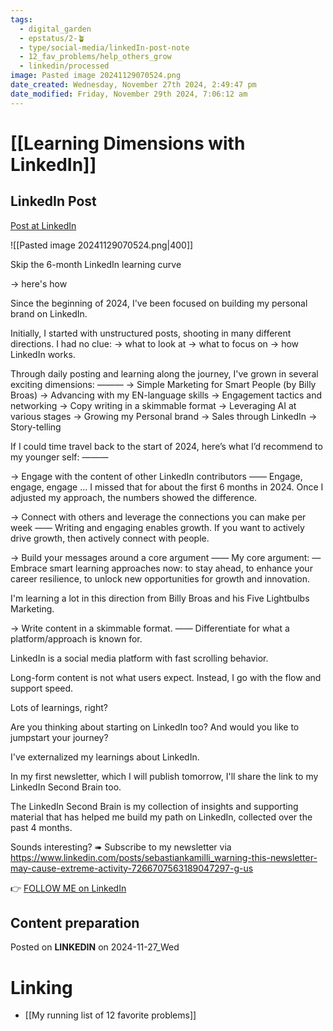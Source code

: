```yaml
---
tags:
  - digital_garden
  - epstatus/2-🪴
  - type/social-media/linkedIn-post-note
  - 12_fav_problems/help_others_grow
  - linkedin/processed
image: Pasted image 20241129070524.png
date_created: Wednesday, November 27th 2024, 2:49:47 pm
date_modified: Friday, November 29th 2024, 7:06:12 am
---
```

# [[Learning Dimensions with LinkedIn]]
## LinkedIn Post
[Post at LinkedIn](https://www.linkedin.com/posts/sebastiankamilli_skip-the-6-month-linkedin-learning-curve-activity-7267794422006788096-3P8X?utm_source=share&utm_medium=member_desktop)

![[Pasted image 20241129070524.png|400]]

Skip the 6-month LinkedIn learning curve

→ here's how

Since the beginning of 2024, 
I've been focused on building my personal brand on LinkedIn.

Initially, I started with unstructured posts, shooting in many different directions. 
I had no clue:
→ what to look at
→ what to focus on
→ how LinkedIn works.

Through daily posting and learning along the journey, 
I've grown in several exciting dimensions:
———
→ Simple Marketing for Smart People (by Billy Broas)
→ Advancing with my EN-language skills
→ Engagement tactics and networking
→ Copy writing in a skimmable format
→ Leveraging AI at various stages
→ Growing my Personal brand
→ Sales through LinkedIn 
→ Story-telling

If I could time travel back to the start of 2024, 
here’s what I’d recommend to my younger self:
———

→ Engage with the content of other LinkedIn contributors
——
Engage, engage, engage ... I missed that for about the first 6 months in 2024.
Once I adjusted my approach, the numbers showed the difference.

→ Connect with others and leverage the connections you can make per week 
——
Writing and engaging enables growth. 
If you want to actively drive growth, 
then actively connect with people.

→ Build your messages around a core argument
——
My core argument:
—
Embrace smart learning approaches now:
to stay ahead,
to enhance your career resilience,
to unlock new opportunities for growth and innovation.

I'm learning a lot in this direction from 
Billy Broas and his Five Lightbulbs Marketing.

→ Write content in a skimmable format. 
——
Differentiate for what a platform/approach is known for.

LinkedIn is a social media platform with fast scrolling behavior.

Long-form content is not what users expect.
Instead, I go with the flow and support speed.

Lots of learnings, right?

Are you thinking about starting on LinkedIn too? 
And would you like to jumpstart your journey?

I've externalized my learnings about LinkedIn. 

In my first newsletter, which I will publish tomorrow, 
I'll share the link to my LinkedIn Second Brain too.

The LinkedIn Second Brain is my collection of insights and supporting material that has helped me build my path on LinkedIn, collected over the past 4 months.

Sounds interesting?
➠ Subscribe to my newsletter via  https://www.linkedin.com/posts/sebastiankamilli_warning-this-newsletter-may-cause-extreme-activity-7266707563189047297-g-us

👉 [FOLLOW ME on LinkedIn](https://www.linkedin.com/comm/mynetwork/discovery-see-all?usecase=PEOPLE_FOLLOWS&followMember=sebastiankamilli)

## Content preparation

Posted on **LINKEDIN** on 2024-11-27_Wed
# Linking
+ [[My running list of 12 favorite problems]]